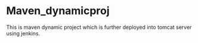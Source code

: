 # Maven_dynamicproj
This is maven dynamic project which is further deployed into tomcat server using jenkins.
